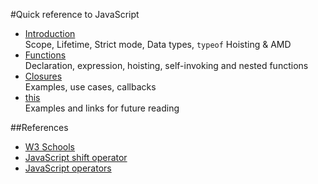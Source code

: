 #Quick reference to JavaScript

* [Introduction](https://github.com/harishvc/quick-references/blob/master/javascript/javascript-intro-part1.md)   
   Scope, Lifetime, Strict mode, Data types, `typeof` Hoisting &amp; AMD    
* [Functions](https://github.com/harishvc/quick-references/blob/master/javascript/javascript-functions-part2.md)  
  Declaration, expression, hoisting, self-invoking and nested functions
* [Closures](https://github.com/harishvc/quick-references/blob/master/javascript/javascript-closures-part3.md)  
  Examples, use cases, callbacks
* [this](https://github.com/harishvc/quick-references/blob/master/javascript/javascript-this-part4.md)  
  Examples and links for future reading

##References
* [W3 Schools](http://www.w3schools.com/js/)
* [JavaScript shift operator](http://stackoverflow.com/questions/1822350/what-is-the-javascript-operator-and-how-do-you-use-it)
* [JavaScript operators](http://web.eecs.umich.edu/~bartlett/jsops.html)
